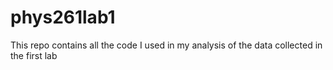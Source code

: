 # phys261lab1
This repo contains all the code I used in my analysis of the data collected in the first lab
